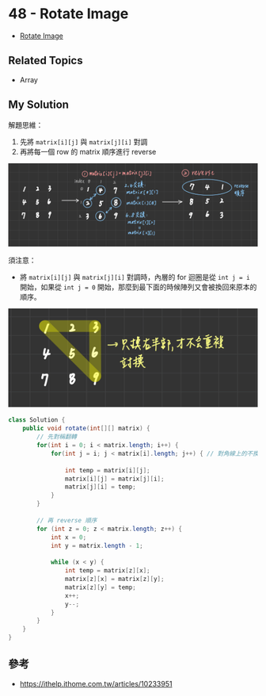 # 48 - Rotate Image

* [Rotate Image](https://leetcode.com/explore/interview/card/top-interview-questions-easy/92/array/770/)

## Related Topics
* Array

## My Solution
解題思維：
1. 先將 `matrix[i][j]` 與 `matrix[j][i]` 對調
2. 再將每一個 row 的 matrix 順序進行 reverse

![](/images/48-1.png)

須注意：
* 將 `matrix[i][j]` 與 `matrix[j][i]` 對調時，內層的 for 迴圈是從 `int j = i` 開始，如果從 `int j = 0` 開始，那麼到最下面的時候陣列又會被換回來原本的順序。

![](/images/48-2.png)

```java
class Solution {
    public void rotate(int[][] matrix) {
        // 先對稱翻轉
		for(int i = 0; i < matrix.length; i++) {
			for(int j = i; j < matrix[i].length; j++) { // 對角線上的不換
				
				int temp = matrix[i][j];
				matrix[i][j] = matrix[j][i];
				matrix[j][i] = temp;
			}
		}
		
		// 再 reverse 順序
		for (int z = 0; z < matrix.length; z++) {
			int x = 0;
			int y = matrix.length - 1;

			while (x < y) {
				int temp = matrix[z][x];
				matrix[z][x] = matrix[z][y];
				matrix[z][y] = temp;
				x++;
				y--;
			}
		}
    }
}
```

## 參考
* https://ithelp.ithome.com.tw/articles/10233951